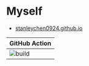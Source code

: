 # Myself

- [stanleychen0924.github.io](https://stanleychen0924.github.io/)

| GitHub Action | 
| ------------- | 
| ![build](https://github.com/stanleychen0924/stanleychen0924.github.io/workflows/build/badge.svg?branch=master) | 
